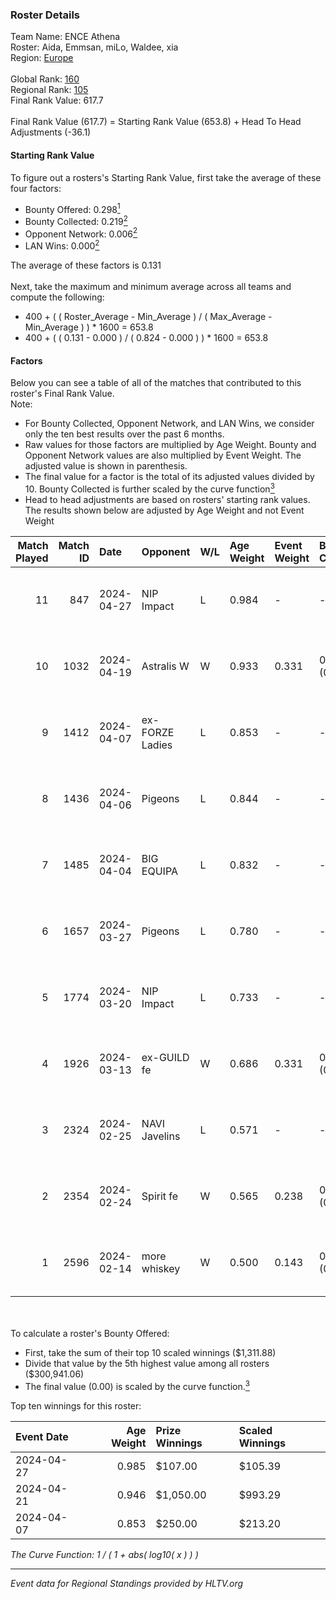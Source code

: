 ### Roster Details<br />
Team Name: ENCE Athena<br />
Roster: Aida, Emmsan, miLo, Waldee, xia<br />
Region: [Europe]( ../standings_europe.md)<br />
<br />
Global Rank: [160](../standings_global.md)<br />
Regional Rank: [105]( ../standings_europe.md)<br />
Final Rank Value:  617.7<br />
<br />
Final Rank Value (617.7) = Starting Rank Value (653.8) + Head To Head Adjustments (-36.1)<br />

#### Starting Rank Value<br />
To figure out a rosters's Starting Rank Value, first take the average of these four factors:<br />
- Bounty Offered: 0.298[<sup>1</sup>](#table2)
- Bounty Collected: 0.219[<sup>2</sup>](#table1)
- Opponent Network: 0.006[<sup>2</sup>](#table1)
- LAN Wins: 0.000[<sup>2</sup>](#table1)

The average of these factors is 0.131<br />
<br />
Next, take the maximum and minimum average across all teams and compute the following:<br />
- 400 + ( ( Roster_Average - Min_Average ) / ( Max_Average - Min_Average ) ) * 1600 = 653.8
- 400 + ( ( 0.131 - 0.000 ) / ( 0.824 - 0.000 ) ) * 1600 = 653.8


#### Factors<br />
Below you can see a table of all of the matches that contributed to this roster's Final Rank Value.<br />
Note:<br />

- For Bounty Collected, Opponent Network, and LAN Wins, we consider only the ten best results over the past 6 months.
- Raw values for those factors are multiplied by Age Weight. Bounty and Opponent Network values are also multiplied by Event Weight. The adjusted value is shown in parenthesis.
- The final value for a factor is the total of its adjusted values divided by 10. Bounty Collected is further scaled by the curve function[<sup>3</sup>](#curveFunction)
- Head to head adjustments are based on rosters' starting rank values. The results shown below are adjusted by Age Weight and not Event Weight
<span id="table1"></span><br />


| Match Played | Match ID | Date       | Opponent        | W/L | Age Weight | Event Weight | Bounty Collected | Opponent Network | LAN Wins  | H2H Adj. | Roster                          |
| -: | -: | :- | :- | :- | :- | :- | :- | :- | :- | -: | :- |
|           11 |      847 | 2024-04-27 | NIP Impact      | L   | 0.984      | -            | -                | -                | -         |   -12.06 | Aida, Emmsan, miLo, Waldee, xia |
|           10 |     1032 | 2024-04-19 | Astralis W      | W   | 0.933      | 0.331        | 0.003 (0.001)    | 0.058 (0.018)    | 0 (0.000) |    13.06 | Aida, Emmsan, miLo, Waldee, xia |
|            9 |     1412 | 2024-04-07 | ex-FORZE Ladies | L   | 0.853      | -            | -                | -                | -         |   -13.12 | Aida, Emmsan, miLo, Waldee, xia |
|            8 |     1436 | 2024-04-06 | Pigeons         | L   | 0.844      | -            | -                | -                | -         |    -8.54 | Aida, Emmsan, miLo, Waldee, xia |
|            7 |     1485 | 2024-04-04 | BIG EQUIPA      | L   | 0.832      | -            | -                | -                | -         |   -11.94 | Aida, Emmsan, miLo, Waldee, xia |
|            6 |     1657 | 2024-03-27 | Pigeons         | L   | 0.780      | -            | -                | -                | -         |    -8.81 | Aida, Emmsan, miLo, Waldee, xia |
|            5 |     1774 | 2024-03-20 | NIP Impact      | L   | 0.733      | -            | -                | -                | -         |   -10.76 | Aida, Emmsan, miLo, Waldee, xia |
|            4 |     1926 | 2024-03-13 | ex-GUILD fe     | W   | 0.686      | 0.331        | 0.005 (0.001)    | 0.159 (0.036)    | 0 (0.000) |    10.80 | Aida, Emmsan, miLo, Waldee, xia |
|            3 |     2324 | 2024-02-25 | NAVI Javelins   | L   | 0.571      | -            | -                | -                | -         |    -6.53 | Aida, Emmsan, miLo, Waldee, xia |
|            2 |     2354 | 2024-02-24 | Spirit fe       | W   | 0.565      | 0.238        | 0.005 (0.001)    | 0.079 (0.011)    | 0 (0.000) |     8.71 | Aida, Emmsan, miLo, Waldee, xia |
|            1 |     2596 | 2024-02-14 | more whiskey    | W   | 0.500      | 0.143        | 0.000 (0.000)    | 0.000 (0.000)    | 0 (0.000) |     3.04 | Aida, Emmsan, miLo, Waldee, xia |

<br />
<span id="table2"></span><br />
To calculate a roster's Bounty Offered:<br />

- First, take the sum of their top 10 scaled winnings ($1,311.88)
- Divide that value by the 5th highest value among all rosters ($300,941.06)
- The final value (0.00) is scaled by the curve function.[<sup>3</sup>](#curveFunction)

Top ten winnings for this roster:<br />

| Event Date | Age Weight | Prize Winnings | Scaled Winnings |
| :- | -: | :- | :- |
| 2024-04-27 |      0.985 | $107.00        | $105.39         |
| 2024-04-21 |      0.946 | $1,050.00      | $993.29         |
| 2024-04-07 |      0.853 | $250.00        | $213.20         |


<span id="curveFunction"></span>_The Curve Function: 1 / ( 1 + abs( log10( x ) ) )_<br />

---
_Event data for Regional Standings provided by HLTV.org_<br />
